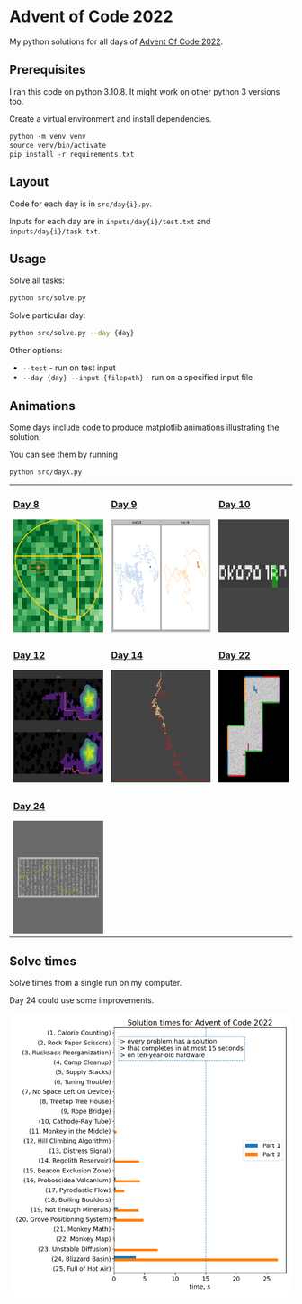 # Advent of Code 2022

My python solutions for all days of [Advent Of Code 2022](https://adventofcode.com/2022).

## Prerequisites

I ran this code on python 3.10.8. It might work on other python 3 versions too.

Create a virtual environment and install dependencies.

```
python -m venv venv
source venv/bin/activate
pip install -r requirements.txt
```

## Layout

Code for each day is in `src/day{i}.py`.

Inputs for each day are in `inputs/day{i}/test.txt` and `inputs/day{i}/task.txt`.

## Usage

Solve all tasks:

```bash
python src/solve.py
```

Solve particular day:

```bash
python src/solve.py --day {day}
```

Other options:

- `--test` - run on test input
- `--day {day} --input {filepath}` - run on a specified input file

## Animations

Some days include code to produce matplotlib animations illustrating the solution.

You can see them by running

```bash
python src/dayX.py
```

<table>
    <tr>
        <td>
            <h3><a href="src/day8.py">Day 8</a></h3>
            <a href="outputs/day8.png"><img src="outputs/day8.png" height="200"></a>
        </td>
        <td>
            <h3><a href="src/day9.py">Day 9</a></h3>
            <a href="outputs/day9.png"><img src="outputs/day9.png" height="200"></a>
        </td>
        <td>
            <h3><a href="src/day10.py">Day 10</a></h3>
            <a href="outputs/day10.png"><img src="outputs/day10.png" height="200"></a>
        </td>
    </tr>
    <tr>
        <td>
            <h3><a href="src/day12.py">Day 12</a></h3>
            <a href="outputs/day12.png"><img src="outputs/day12.png" height="200"></a>
        </td>
        <td>
            <h3><a href="src/day14.py">Day 14</a></h3>
            <a href="outputs/day14.png"><img src="outputs/day14.png" height="200"></a>
        </td>
        <td>
            <h3><a href="src/day22.py">Day 22</a></h3>
            <a href="outputs/day22.png"><img src="outputs/day22.png" height="200"></a>
        </td>
    </tr>
    <tr>
        <td>
            <h3><a href="src/day24.py">Day 24</a></h3>
            <a href="outputs/day24.png"><img src="outputs/day24.png" height="200"></a>
        </td>
        <td>
        </td>
        <td>
        </td>
    </tr>
</table>

## Solve times

Solve times from a single run on my computer.

Day 24 could use some improvements.

![Solve times horizontal bar chart](outputs/time_stats.png)
